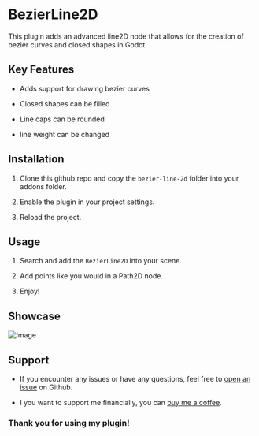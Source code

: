 # BezierLine2D

This plugin adds an advanced line2D node that allows for the creation of bezier curves and closed shapes in Godot.

## Key Features

- Adds support for drawing bezier curves

- Closed shapes can be filled

- Line caps can be rounded

- line weight can be changed

## Installation

1. Clone this github repo and copy the `bezier-line-2d` folder into your addons folder.

2. Enable the plugin in your project settings.

3. Reload the project.

## Usage

1. Search and add the `BezierLine2D` into your scene.

2. Add points like you would in a Path2D node.

3. Enjoy!

## Showcase

![Image](https://media.discordapp.net/attachments/1201600165753131149/1302354593262338118/image.png?ex=6727cfbb&is=67267e3b&hm=aa92609728734aa9aef4344f9c322cef40591e78ce77a481827fed815799c8bc&=&format=webp&quality=lossless&width=1242&height=676)

## Support

- If you encounter any issues or have any questions, feel free to [open an issue](https://github.com/kcfresh53/bezier-line2d/issues) on Github.

- I you want to support me financially, you can [buy me a coffee](https://buymeacoffee.com/kcfresh53).

### Thank you for using my plugin!
